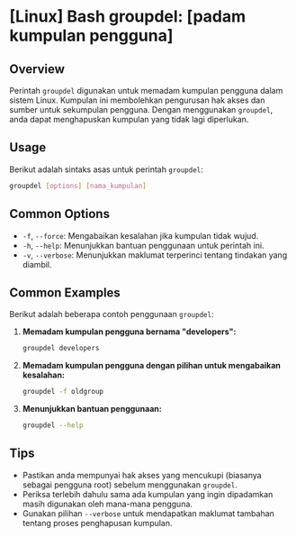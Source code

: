 # [Linux] Bash groupdel: [padam kumpulan pengguna]

## Overview
Perintah `groupdel` digunakan untuk memadam kumpulan pengguna dalam sistem Linux. Kumpulan ini membolehkan pengurusan hak akses dan sumber untuk sekumpulan pengguna. Dengan menggunakan `groupdel`, anda dapat menghapuskan kumpulan yang tidak lagi diperlukan.

## Usage
Berikut adalah sintaks asas untuk perintah `groupdel`:

```bash
groupdel [options] [nama_kumpulan]
```

## Common Options
- `-f`, `--force`: Mengabaikan kesalahan jika kumpulan tidak wujud.
- `-h`, `--help`: Menunjukkan bantuan penggunaan untuk perintah ini.
- `-v`, `--verbose`: Menunjukkan maklumat terperinci tentang tindakan yang diambil.

## Common Examples
Berikut adalah beberapa contoh penggunaan `groupdel`:

1. **Memadam kumpulan pengguna bernama "developers":**
   ```bash
   groupdel developers
   ```

2. **Memadam kumpulan pengguna dengan pilihan untuk mengabaikan kesalahan:**
   ```bash
   groupdel -f oldgroup
   ```

3. **Menunjukkan bantuan penggunaan:**
   ```bash
   groupdel --help
   ```

## Tips
- Pastikan anda mempunyai hak akses yang mencukupi (biasanya sebagai pengguna root) sebelum menggunakan `groupdel`.
- Periksa terlebih dahulu sama ada kumpulan yang ingin dipadamkan masih digunakan oleh mana-mana pengguna.
- Gunakan pilihan `--verbose` untuk mendapatkan maklumat tambahan tentang proses penghapusan kumpulan.
